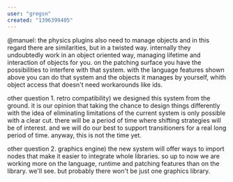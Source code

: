 ```yaml
---
user: "gregsn"
created: "1396399405"
---
```


@manuel: the physics plugins also need to manage objects and in this regard there are similarities, but in a twisted way. 
internally they undoubtedly work in an object oriented way, managing lifetime and interaction of objects for you. on the patching surface you have the possibilities to interfere with that system.
with the language features shown above you can do that system and the objects it manages by yourself, whith object access that doesn't need workarounds like ids.

other question 1. retro compatibility)
we designed this system from the ground. it is our opinion that taking the chance to design things differently with the idea of eliminating limitations of the current system is only possible with a clear cut. 
there will be a period of time where shifting strategies will be of interest. and we will do our best to support transitioners for a real long period of time. anyway, this is not the time yet.

other question 2. graphics engine)
the new system will offer ways to import nodes that make it easier to integrate whole libraries. so up to now we are working more on the language, runtime and patching features than on the library.
we'll see. but probably there won't be just one graphics library.

